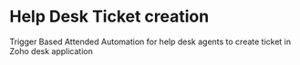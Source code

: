 # Help Desk Ticket creation
 Trigger Based Attended Automation for help desk agents to create ticket in Zoho desk application
